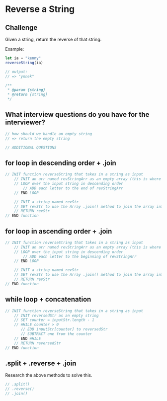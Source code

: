 # Reverse a String

## Challenge
Given a string, return the reverse of that string. 

Example: 

```javascript
let ia = "kenny"
reverseString(ia)

// output:
// => "ynnek"
```

```javascript
/**
 * @param {string}
 * @return {string}
 */
```

## What interview questions do you have for the interviewer?

```javascript
// how should we handle an empty string
// => return the empty string

// ADDITIONAL QUESTIONS

```

## for loop in descending order + .join

```javascript
// INIT function reverseString that takes in a string as input
    // INIT an arr named revStringArr as an empty array (this is where I would put the word in reverse)
    // LOOP over the input string in descending order
        // ADD each letter to the end of revStringArr
    // END LOOP

    // INIT a string named revStr
    // SET revStr to use the Array .join() method to join the array into a single string
    // RETURN revStr
// END function
```


## for loop in ascending order + .join

```javascript
// INIT function reverseString that takes in a string as input
    // INIT an arr named revStringArr as an empty array (this is where I would put the word in reverse)
    // LOOP over the input string in descending order
        // ADD each letter to the beginning of revStringArr
    // END LOOP

    // INIT a string named revStr
    // SET revStr to use the Array .join() method to join the array into a single string
    // RETURN revStr
// END function
```

## while loop + concatenation

```javascript
// INIT function reverseString that takes in a string as input
    // INIT reversedStr as an empty string
    // SET counter = inputStr.length - 1
    // WHILE counter > 0
       // EDD inputStr[counter] to reversedStr
       // SUBTRACT one from the counter
    // END WHILE
    // RETURN reversedStr
// END function
```

## .split + .reverse + .join
Research the above methods to solve this.

```javascript
// .split()
// .reverse()
// .join()

```
